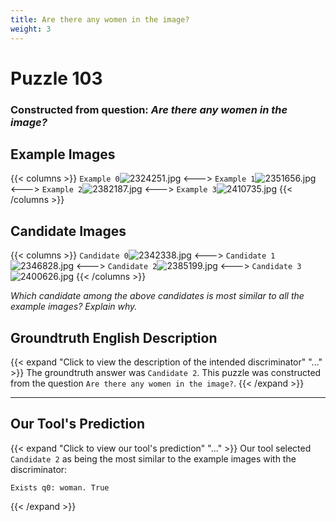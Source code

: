 ```yaml
---
title: Are there any women in the image?
weight: 3
---
```


# Puzzle 103
### Constructed from question: _Are there any women in the image?_


## Example Images
{{< columns >}}
`Example 0`![2324251.jpg](/gqa_images/2324251.jpg)
<--->
`Example 1`![2351656.jpg](/gqa_images/2351656.jpg)
<--->
`Example 2`![2382187.jpg](/gqa_images/2382187.jpg)
<--->
`Example 3`![2410735.jpg](/gqa_images/2410735.jpg)
{{< /columns >}}

## Candidate Images
{{< columns >}}
`Candidate 0`![2342338.jpg](/gqa_images/2342338.jpg)
<--->
`Candidate 1`![2346828.jpg](/gqa_images/2346828.jpg)
<--->
`Candidate 2`![2385199.jpg](/gqa_images/2385199.jpg)
<--->
`Candidate 3`![2400626.jpg](/gqa_images/2400626.jpg)
{{< /columns >}}

*Which candidate among the above candidates is most similar to all the example images? Explain why.*

## Groundtruth English Description

{{< expand "Click to view the description of the intended discriminator" "..." >}}
The groundtruth answer was `Candidate 2`. This puzzle was constructed from the question `Are there any women in the image?`.
{{< /expand >}}

---

## Our Tool's Prediction

{{< expand "Click to view our tool's prediction" "..." >}}
Our tool selected `Candidate 2` as being the most similar to the example images with the discriminator:
```plaintext
Exists q0: woman. True
```
{{< /expand >}}
